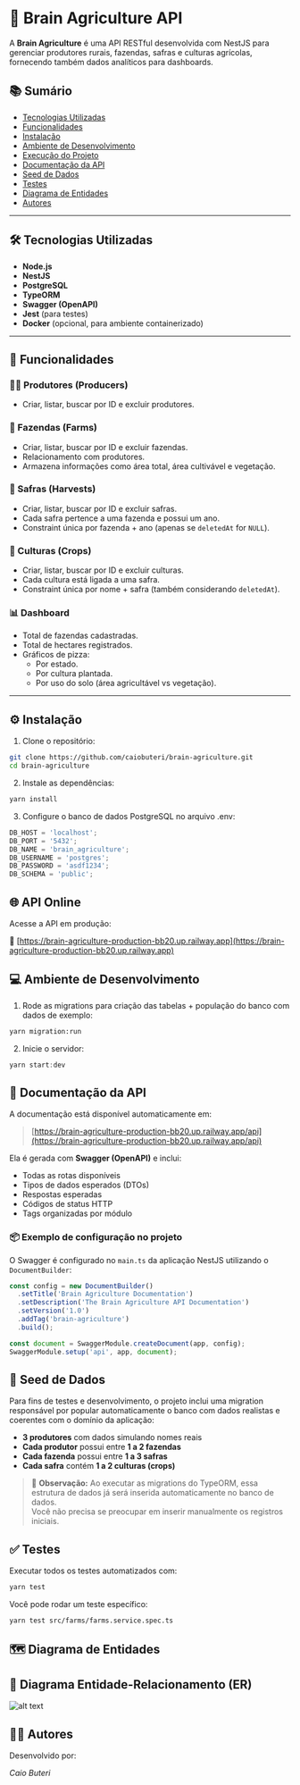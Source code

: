 # 🌾 Brain Agriculture API

A **Brain Agriculture** é uma API RESTful desenvolvida com NestJS para gerenciar produtores rurais, fazendas, safras e culturas agrícolas, fornecendo também dados analíticos para dashboards.

## 📚 Sumário

- [Tecnologias Utilizadas](#tecnologias-utilizadas)
- [Funcionalidades](#funcionalidades)
- [Instalação](#instalação)
- [Ambiente de Desenvolvimento](#ambiente-de-desenvolvimento)
- [Execução do Projeto](#execução-do-projeto)
- [Documentação da API](#documentação-da-api)
- [Seed de Dados](#seed-de-dados)
- [Testes](#testes)
- [Diagrama de Entidades](#diagrama-de-entidades)
- [Autores](#autores)

---

## 🛠 Tecnologias Utilizadas

- **Node.js**
- **NestJS**
- **PostgreSQL**
- **TypeORM**
- **Swagger (OpenAPI)**
- **Jest** (para testes)
- **Docker** (opcional, para ambiente containerizado)

---

## 🚀 Funcionalidades

### 👨‍🌾 Produtores (Producers)

- Criar, listar, buscar por ID e excluir produtores.

### 🌱 Fazendas (Farms)

- Criar, listar, buscar por ID e excluir fazendas.
- Relacionamento com produtores.
- Armazena informações como área total, área cultivável e vegetação.

### 🌾 Safras (Harvests)

- Criar, listar, buscar por ID e excluir safras.
- Cada safra pertence a uma fazenda e possui um ano.
- Constraint única por fazenda + ano (apenas se `deletedAt` for `NULL`).

### 🌽 Culturas (Crops)

- Criar, listar, buscar por ID e excluir culturas.
- Cada cultura está ligada a uma safra.
- Constraint única por nome + safra (também considerando `deletedAt`).

### 📊 Dashboard

- Total de fazendas cadastradas.
- Total de hectares registrados.
- Gráficos de pizza:
  - Por estado.
  - Por cultura plantada.
  - Por uso do solo (área agricultável vs vegetação).

---

## ⚙️ Instalação

1. Clone o repositório:

```bash
git clone https://github.com/caiobuteri/brain-agriculture.git
cd brain-agriculture
```

2. Instale as dependências:

```bash
yarn install
```

3. Configure o banco de dados PostgreSQL no arquivo .env:

```ts
DB_HOST = 'localhost';
DB_PORT = '5432';
DB_NAME = 'brain_agriculture';
DB_USERNAME = 'postgres';
DB_PASSWORD = 'asdf1234';
DB_SCHEMA = 'public';
```

## 🌐 API Online

Acesse a API em produção:

🔗 [https://brain-agriculture-production-bb20.up.railway.app](https://brain-agriculture-production-bb20.up.railway.app)

## 💻 Ambiente de Desenvolvimento

1. Rode as migrations para criação das tabelas + população do banco com dados de exemplo:

```bash
yarn migration:run
```

2. Inicie o servidor:

```ts
yarn start:dev
```

## 📖 Documentação da API

A documentação está disponível automaticamente em:

> [https://brain-agriculture-production-bb20.up.railway.app/api](https://brain-agriculture-production-bb20.up.railway.app/api)

Ela é gerada com **Swagger (OpenAPI)** e inclui:

- Todas as rotas disponíveis
- Tipos de dados esperados (DTOs)
- Respostas esperadas
- Códigos de status HTTP
- Tags organizadas por módulo

### 📦 Exemplo de configuração no projeto

O Swagger é configurado no `main.ts` da aplicação NestJS utilizando o `DocumentBuilder`:

```ts
const config = new DocumentBuilder()
  .setTitle('Brain Agriculture Documentation')
  .setDescription('The Brain Agriculture API Documentation')
  .setVersion('1.0')
  .addTag('brain-agriculture')
  .build();

const document = SwaggerModule.createDocument(app, config);
SwaggerModule.setup('api', app, document);
```

## 🌱 Seed de Dados

Para fins de testes e desenvolvimento, o projeto inclui uma migration responsável por popular automaticamente o banco com dados realistas e coerentes com o domínio da aplicação:

- **3 produtores** com dados simulando nomes reais
- **Cada produtor** possui entre **1 a 2 fazendas**
- **Cada fazenda** possui entre **1 a 3 safras**
- **Cada safra** contém **1 a 2 culturas (crops)**

> 📌 **Observação:** Ao executar as migrations do TypeORM, essa estrutura de dados já será inserida automaticamente no banco de dados.  
> Você não precisa se preocupar em inserir manualmente os registros iniciais.

## ✅ Testes

Executar todos os testes automatizados com:

```bash
yarn test
```

Você pode rodar um teste específico:

```bash
yarn test src/farms/farms.service.spec.ts
```

## 🗺 Diagrama de Entidades

## 🧩 Diagrama Entidade-Relacionamento (ER)

![alt text](image.png)

## 👨‍💻 Autores

Desenvolvido por:

_Caio Buteri_
